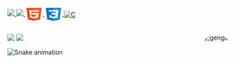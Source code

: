 <div align="center">
  <a href="https://github.com/JuuaoPedro">
</div>
<div style="display: inline_block"><br>
 <img height="150em" src="https://github-readme-stats.vercel.app/api?username=JuuaoPedro&show_icons=true&theme=dark&include_all_commits=true&count_private=true"/>
  <img height="150em" src="https://github-readme-stats.vercel.app/api/top-langs/?username=JuuaoPedro&layout=compact&langs_count=7&theme=dark"/>
  <a href="https://www.w3schools.com/html/default.asp"><img align="center" alt="HTML" height="30" width="40" src="https://raw.githubusercontent.com/devicons/devicon/master/icons/html5/html5-original.svg">
  <a href="https://www.w3schools.com/css/"><img align="center" alt="CSS" height="30" width="40" src="https://raw.githubusercontent.com/devicons/devicon/master/icons/css3/css3-original.svg">
  <a href="https://www.w3schools.com/c/index.php/"><img align="center" alt="C" height="30" width="40" src="https://raw.githubusercontent.com/jmnote/z-icons/master/svg/c.svg">
  </div>
  <img align="right" alt="gengar" height="150" style="border-radius:75px;" src="https://afoxinjapan.com/wp-content/uploads/2020/09/Gengar-Dance.gif">

  
  ##
 
<div> 
  <a href="https://www.instagram.com/_joaopedruo/" target="_blank"><img src="https://img.shields.io/badge/INSTAGRAM-000?style=for-the-badge&logo=instagram&logoColor=white" target="_blank"></a>
  <a href="https://open.spotify.com/playlist/37i9dQZF1DWUgX5cUT0GbU?si=378f5035b65e4de6" target="_blank"><img src="https://img.shields.io/badge/Spotify-1ED760?&style=for-the-badge&logo=spotify&logoColor=white" target="_blank"></a>

 
  ![Snake animation](https://github.com/buzzfps/buzzfps/blob/output/github-contribution-grid-snake.svg)
 
</div>

